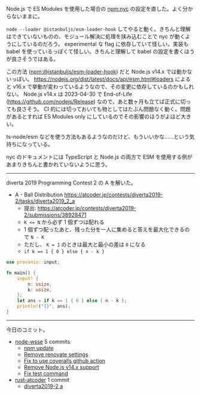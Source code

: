 Node.js で ES Modules を使用した場合の [npm:nyc] の設定を直した。よく分からないままに。

`node --loader @istanbuljs/esm-loader-hook` してやると動く。きちんと理解はできていないものの、モジュール解決に処理を挟み込むことで nyc が動くようにしているのだろう。 experimental な flag に依存していて怪しい。実装も babel を使っているっぽくて怪しい。きちんと理解して babel の設定を書くほうが良さそうではある。

この方法 ([npm:@istanbuljs/esm-loader-hook]) だと Node.js v14.x では動かないっぽい。 <https://nodejs.org/dist/latest/docs/api/esm.html#loaders> によると v16.x で挙動が変わっているようなので、その変更に依存しているのかもしれない。 Node.js v14.x は 2023-04-30 で End-of-Life (<https://github.com/nodejs/Release>) なので、あと数ヶ月も立てば正式に切っても良さそう。 CI 的には切っておいても物としてはたぶん問題なく動く。問題があるとすれば ES Modules only にしているのでその影響のほうがよほど大きい。

ts-node/esm などを使う方法もあるようなのだけど、もういいかな……という気持ちになっている。

nyc のドキュメントには TypeScript と Node.js の両方で ESM を使用する例があまりきちんと書かれていないように思う。

---

diverta 2019 Programming Contest 2 の A を解いた。

- A - Ball Distribution
  <https://atcoder.jp/contests/diverta2019-2/tasks/diverta2019_2_a>
  - 提出: <https://atcoder.jp/contests/diverta2019-2/submissions/38928471>
  - `K <= N` から必ず 1 個ずつは配れる
  - 1 個ずつ配ったあと、残った分を一人に集めると答えを最大化できるので `N - K`
  - ただし、 `K = 1` のときは最大と最小の差は `0` になる
  - `if k == 1 { 0 } else { n - k }`

```rust
use proconio::input;

fn main() {
    input! {
        n: usize,
        k: usize,
    };
    let ans = if k == 1 { 0 } else { n - k };
    println!("{}", ans);
}
```

---

今日のコミット。

- [node-wsse](https://github.com/bouzuya/node-wsse) 5 commits
  - [npm update](https://github.com/bouzuya/node-wsse/commit/fd935eea3c7f6b3b6a5a2b64e374f82f6aa975a3)
  - [Remove renovate settings](https://github.com/bouzuya/node-wsse/commit/185b920d9e6ae2a3e716fb06fa67835a2fe6226f)
  - [Fix to use coveralls github action](https://github.com/bouzuya/node-wsse/commit/9a5f2b389d4b5bc931772a637a47bcaf12994d2a)
  - [Remove Node.js v14.x support](https://github.com/bouzuya/node-wsse/commit/1ef76b757828806abc917e4d407e7ced04534cfa)
  - [Fix test command](https://github.com/bouzuya/node-wsse/commit/e013621a2571452f2abfdfc603822aac201248f1)
- [rust-atcoder](https://github.com/bouzuya/rust-atcoder) 1 commit
  - [diverta2019-2 a](https://github.com/bouzuya/rust-atcoder/commit/676c26a5c434cf6896c65cf999a50a61d462b5e2)

[npm:nyc]: https://www.npmjs.com/package/nyc
[npm:@istanbuljs/esm-loader-hook]: https://www.npmjs.com/package/@istanbuljs/esm-loader-hook
